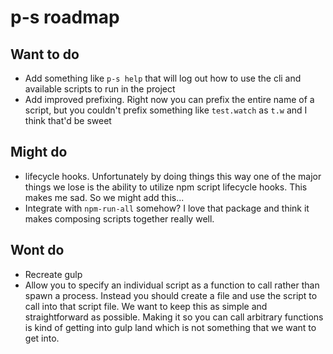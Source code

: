 # p-s roadmap

## Want to do

- Add something like `p-s help` that will log out how to use the cli and available scripts to run in the project
- Add improved prefixing. Right now you can prefix the entire name of a script, but you couldn't prefix something like
`test.watch` as `t.w` and I think that'd be sweet

## Might do

- lifecycle hooks. Unfortunately by doing things this way one of the major things we lose is the ability to utilize
npm script lifecycle hooks. This makes me sad. So we might add this...
- Integrate with `npm-run-all` somehow? I love that package and think it makes composing scripts together really well.

## Wont do

- Recreate gulp
- Allow you to specify an individual script as a function to call rather than spawn a process. Instead you should create
a file and use the script to call into that script file. We want to keep this as simple and straightforward as possible.
Making it so you can call arbitrary functions is kind of getting into gulp land which is not something that we want to
get into.
